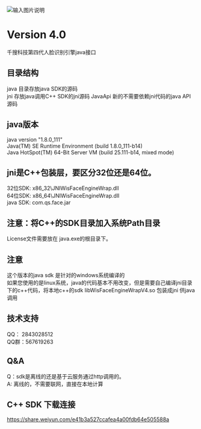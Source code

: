 ![输入图片说明](http://www.qiansou.cn/Scripts/img/lmxt-1bi1.jpg "在这里输入图片标题")  
# Version 4.0
千搜科技第四代人脸识别引擎java接口 

## 目录结构 
java 目录存放java SDK的源码  
jni 存放java调用C++ SDK的jni源码 
JavaApi 新的不需要依赖jni代码的java API 源码

## java版本
java version "1.8.0_111"  
Java(TM) SE Runtime Environment (build 1.8.0_111-b14)  
Java HotSpot(TM) 64-Bit Server VM (build 25.111-b14, mixed mode)  

## jni是C++包装层，要区分32位还是64位。
32位SDK: x86_32\JNIWisFaceEngineWrap.dll  
64位SDK: x86_64\JNIWisFaceEngineWrap.dll  
java SDK: com.qs.face.jar    


## 注意：将C++的SDK目录加入系统Path目录 

License文件需要放在 java.exe的根目录下。  

## 注意
这个版本的java sdk 是针对的windows系统编译的  
如果您使用的是linux系统，java的代码基本不用改变，但是需要自己编译jni目录下的c++代码，将本地c++的sdk libWisFaceEngineWrapV4.so 包装成jni 供java调用


## 技术支持
QQ： 2843028512  
QQ群：567619263

## Q&A
Q：sdk是离线的还是基于云服务通过http调用的。  
A: 离线的，不需要联网，直接在本地计算 

## C++ SDK 下载连接
https://share.weiyun.com/e41b3a527ccafea4a00fdb64e505588a